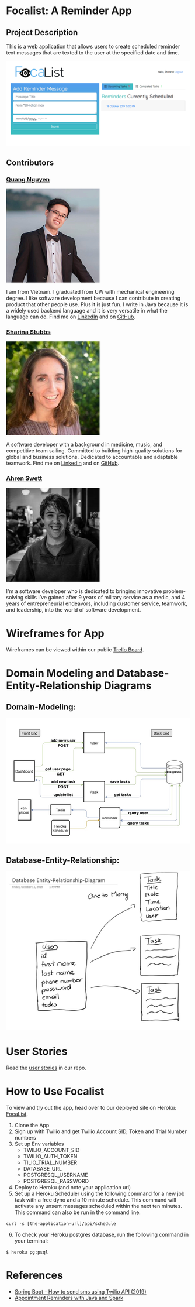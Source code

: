# Focalist: A Reminder App
## Project Description
This is a web application that allows users to create scheduled reminder text messages that are texted to the user at the specified date and time. 

![screenshot](assets/app-screen-shot.png)

## Contributors
### [Quang Nguyen](https://github.com/TheQuangNguyen)
![headshot](assets/quang-nguyen.png)

I am from Vietnam.
I graduated from UW with mechanical engineering degree.
I like software development because I can contribute in creating product that other people use. Plus it is just fun.
I write in Java because it is a widely used backend language and it is very versatile in what the language can do.
Find me on [LinkedIn](https://www.linkedin.com/in/quangnguyendev/) and on [GitHub](https://github.com/TheQuangNguyen).

### [Sharina Stubbs](https://github.com/SharinaS?tab=repositories)
![headshot](assets/sharina-stubbs.jpeg)

A software developer with a background in medicine, music, and competitive team sailing. Committed to building high-quality solutions for global and business solutions. Dedicated to accountable and adaptable teamwork. Find me on [LinkedIn](https://www.linkedin.com/in/sharina-stubbs/) and on [GitHub](https://github.com/SharinaS).

### [Ahren Swett](https://github.com/ahrenswett)
![headshot](assets/ahren-swett.jpeg) 

I'm a software developer who is dedicated to bringing innovative problem-solving  skills I’ve gained after 9 years of military service as a medic, and 4 years of entrepreneurial endeavors, including customer service, teamwork, and leadership, into the world of software development.

# Wireframes for App
Wireframes can be viewed within our public [Trello Board](https://trello.com/b/9v2P4pvL/team-focalpoint). 

# Domain Modeling and Database-Entity-Relationship Diagrams
## Domain-Modeling:
![domain-model](assets/domain-model.jpg)

## Database-Entity-Relationship:
![db-entity-rel](assets/databaseERC.jpg)

# User Stories
Read the [user stories](https://github.com/401-Focal-Point/Focalist/blob/master/USERSTORIES.md) in our repo.

# How to Use Focalist
To view and try out the app, head over to our deployed site on Heroku: [FocaList](https://focalistapp.herokuapp.com.).

1. Clone the App
2. Sign up with Twilio and get Twilio Account SID, Token and Trial Number numbers
3. Set up Env variables
    * TWILIO_ACCOUNT_SID
    * TWILIO_AUTH_TOKEN
    * TILIO_TRIAL_NUMBER
    * DATABASE_URL
    * POSTGRESQL_USERNAME
    * POSTGRESQL_PASSWORD
4. Deploy to Heroku (and note your application url)
5. Set up a Heroku Scheduler using the following command for a new job task with a free dyno and a 10 minute schedule. This command will activate any unsent messages scheduled within the next ten minutes. This command can also be run in the command line. 
```
curl -s [the-application-url]/api/schedule
```
6. To check your Heroku postgres database, run the following command in your terminal:
```
$ heroku pg:psql
```

# References

<!-- Thank you for these references! I was really concerned about where some of your Twilio code came from. -->
- [Spring Boot - How to send sms using Twilio API (2019)](https://www.youtube.com/watch?v=OuBttmaPlhM)
- [Appointment Reminders with Java and Spark](https://www.twilio.com/docs/sms/tutorials/appointment-reminders-java-spark)

